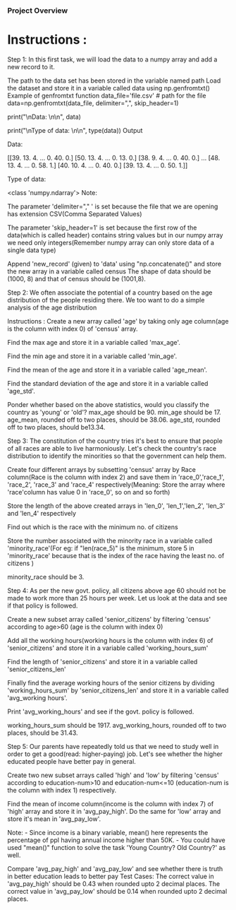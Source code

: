 ### Project Overview

 # Instructions :
Step 1: In this first task, we will load the data to a numpy array and add a new record to it.

The path to the data set has been stored in the variable named path
Load the dataset and store it in a variable called data using np.genfromtxt()
   Example of genfromtxt function
data_file='file.csv' # path for the file
data=np.genfromtxt(data_file, delimiter=",", skip_header=1)

print("\nData: \n\n", data)

print("\nType of data: \n\n", type(data))
Output

Data: 

[[39. 13.  4. ...  0. 40.  0.]
 [50. 13.  4. ...  0. 13.  0.]
 [38.  9.  4. ...  0. 40.  0.]
 ...
 [48. 13.  4. ...  0. 58.  1.]
 [40. 10.  4. ...  0. 40.  0.]
 [39. 13.  4. ...  0. 50.  1.]]

Type of data: 

 <class 'numpy.ndarray'>
Note:

The parameter 'delimiter="," ' is set because the file that we are opening has extension CSV(Comma Separated Values)

The parameter 'skip_header=1' is set because the first row of the data(which is called header) contains string values but in our numpy array we need only integers(Remember numpy array can only store data of a single data type)

Append 'new_record' (given) to 'data' using "np.concatenate()" and store the new array in a variable called census
The shape of data should be (1000, 8) and that of census should be (1001,8).

Step 2: We often associate the potential of a country based on the age distribution of the people residing there. We too want to do a simple analysis of the age distribution

Instructions :
Create a new array called 'age' by taking only age column(age is the column with index 0) of 'census' array.

Find the max age and store it in a variable called 'max_age'.

Find the min age and store it in a variable called 'min_age'.

Find the mean of the age and store it in a variable called 'age_mean'.

Find the standard deviation of the age and store it in a variable called 'age_std'.

Ponder whether based on the above statistics, would you classify the country as 'young' or 'old'?
max_age should be 90.
min_age should be 17.
age_mean, rounded off to two places, should be 38.06.
age_std, rounded off to two places, should be13.34.

Step 3: The constitution of the country tries it's best to ensure that people of all races are able to live harmoniously. Let's check the country's race distribution to identify the minorities so that the government can help them.

Create four different arrays by subsetting 'census' array by Race column(Race is the column with index 2) and save them in 'race_0','race_1', 'race_2', 'race_3' and 'race_4' respectively(Meaning: Store the array where 'race'column has value 0 in 'race_0', so on and so forth)

Store the length of the above created arrays in 'len_0', 'len_1','len_2', 'len_3' and 'len_4' respectively

Find out which is the race with the minimum no. of citizens

Store the number associated with the minority race in a variable called 'minority_race'(For eg: if "len(race_5)" is the minimum, store 5 in 'minority_race' because that is the index of the race having the least no. of citizens )

minority_race should be 3.

Step 4: As per the new govt. policy, all citizens above age 60 should not be made to work more than 25 hours per week. Let us look at the data and see if that policy is followed.

Create a new subset array called 'senior_citizens' by filtering 'census' according to age>60 (age is the column with index 0)

Add all the working hours(working hours is the column with index 6) of 'senior_citizens' and store it in a variable called 'working_hours_sum'

Find the length of 'senior_citizens' and store it in a variable called 'senior_citizens_len'

Finally find the average working hours of the senior citizens by dividing 'working_hours_sum' by 'senior_citizens_len' and store it in a variable called 'avg_working hours'.

Print 'avg_working_hours' and see if the govt. policy is followed.

working_hours_sum should be 1917.
avg_working_hours, rounded off to two places, should be 31.43.

Step 5: Our parents have repeatedly told us that we need to study well in order to get a good(read: higher-paying) job. Let's see whether the higher educated people have better pay in general.

Create two new subset arrays called 'high' and 'low' by filtering 'census' according to education-num>10 and education-num<=10 (education-num is the column with index 1) respectively.

Find the mean of income column(income is the column with index 7) of 'high' array and store it in 'avg_pay_high'. Do the same for 'low' array and store it's mean in 'avg_pay_low'.

Note: - Since income is a binary variable, mean() here represents the percentage of ppl having annual income higher than 50K. - You could have used "mean()" function to solve the task 'Young Country? Old Country?' as well.

Compare 'avg_pay_high' and 'avg_pay_low' and see whether there is truth in better education leads to better pay
Test Cases: The correct value in 'avg_pay_high' should be 0.43 when rounded upto 2 decimal places. The correct value in 'avg_pay_low' should be 0.14 when rounded upto 2 decimal places.


